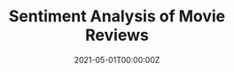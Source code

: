 ---
title: Sentiment Analysis of Movie Reviews
summary: This program is designed to classify an input movie review as either negative or positive. This is done via a logistic regression model, decision tree model, and multilayer perceptron neural network model. There are several user options to run the code. Currently, the code is designed to output results for each model with raw or cleaned input text, with baseline or improved feature representations, and with different vectorizer decisions. While the features and textual representations are currently designed to be baseline vs. improved and raw vs. cleaned, the user can further designate which text representations or features to turn on and off. More information on this functionality is given in the comments of the main.ipynb script.
tags: []
date: '2021-05-01T00:00:00Z'

# Optional external URL for project (replaces project detail page).
external_link: ''

image:
  caption: Final Project Report on Sentiment Analyzer
  focal_point: Smart

links:
  - icon: github
    icon_pack: fab
    name: Code
    url: https://github.com/emilymech/sentiment_analyzer
url_code: ''
url_pdf: ''
url_slides: ''
url_video: ''

# Slides (optional).
#   Associate this project with Markdown slides.
#   Simply enter your slide deck's filename without extension.
#   E.g. `slides = "example-slides"` references `content/slides/example-slides.md`.
#   Otherwise, set `slides = ""`.
slides: ""
---